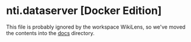# nti.dataserver [Docker Edition]

This file is probably ignored by the workspace WikiLens, so we've moved the contents into the [docs](./docs) directory.
